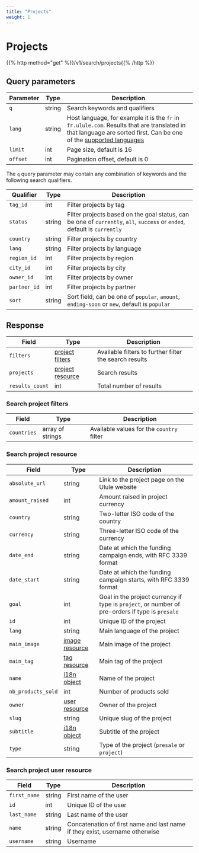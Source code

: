 ```yaml
---
title: "Projects"
weight: 1
---
```


# Projects

{{% http method="get" %}}/v1/search/projects{{% /http %}}

## Query parameters

| Parameter | Type   | Description                                                                                                                                                                     |
| --------- | ------ | ------------------------------------------------------------------------------------------------------------------------------------------------------------------------------- |
| `q`       | string | Search keywords and qualifiers                                                                                                                                                  |
| `lang`    | string | Host language, for example it is the `fr` in `fr.ulule.com`. Results that are translated in that language are sorted first. Can be one of the [supported languages](#languages) |
| `limit`   | int    | Page size, default is 16                                                                                                                                                        |
| `offset`  | int    | Pagination offset, default is 0                                                                                                                                                 |

The `q` query parameter may contain any combination of keywords and the following search qualifiers.

| Qualifier    | Type   | Description                                                                                                               |
| ------------ | ------ | ------------------------------------------------------------------------------------------------------------------------- |
| `tag_id`     | int    | Filter projects by tag                                                                                                    |
| `status`     | string | Filter projects based on the goal status, can be one of `currently`, `all`, `success` or `ended`, default is `currently` |
| `country`    | string | Filter projects by country                                                                                                |
| `lang`       | string | Filter projects by language                                                                                               |
| `region_id`  | int    | Filter projects by region                                                                                                 |
| `city_id`    | int    | Filter projects by city                                                                                                   |
| `owner_id`   | int    | Filter projects by owner                                                                                                  |
| `partner_id` | int    | Filter projects by partner                                                                                                |
| `sort`       | string | Sort field, can be one of `popular`, `amount`, `ending-soon` or `new`, default is `popular`                               |

## Response

| Field           | Type                                         | Description                                            |
| --------------- | -------------------------------------------- | ------------------------------------------------------ |
| `filters`       | [project filters](#search-project-filters)   | Available filters to further filter the search results |
| `projects`      | [project resource](#search-project-resource) | Search results                                         |
| `results_count` | int                                          | Total number of results                                |

### Search project filters

| Field       | Type             | Description                               |
| ----------- | ---------------- | ----------------------------------------- |
| `countries` | array of strings | Available values for the `country` filter |

### Search project resource

| Field              | Type                                   | Description                                                                                     |
| ------------------ | -------------------------------------- | ----------------------------------------------------------------------------------------------- |
| `absolute_url`     | string                                 | Link to the project page on the Ulule website                                                   |
| `amount_raised`    | int                                    | Amount raised in project currency                                                               |
| `country`          | string                                 | Two-letter ISO code of the country                                                              |
| `currency`         | string                                 | Three-letter ISO code of the currency                                                           |
| `date_end`         | string                                 | Date at which the funding campaign ends, with RFC 3339 format                                   |
| `date_start`       | string                                 | Date at which the funding campaign starts, with RFC 3339 format                                 |
| `goal`             | int                                    | Goal in the project currency if type is `project`, or number of pre-orders if type is `presale` |
| `id`               | int                                    | Unique ID of the project                                                                        |
| `lang`             | string                                 | Main language of the project                                                                    |
| `main_image`       | [image resource](#image)               | Main image of the project                                                                       |
| `main_tag`         | [tag resource](#category-and-tag)      | Main tag of the project                                                                         |
| `name`             | [i18n object](#i18n)                   | Name of the project                                                                             |
| `nb_products_sold` | int                                    | Number of products sold                                                                         |
| `owner`            | [user resource](#search-user-resource) | Owner of the project                                                                            |
| `slug`             | string                                 | Unique slug of the project                                                                      |
| `subtitle`         | [i18n object](#i18n)                   | Subtitle of the project                                                                         |
| `type`             | string                                 | Type of the project (`presale` or `project`)                                                    |

### Search project user resource

| Field          | Type   | Description                                                                 |
| -------------- | ------ | --------------------------------------------------------------------------- |
| `first_name`   | string | First name of the user                                                      |
| `id`           | int    | Unique ID of the user                                                       |
| `last_name`    | string | Last name of the user                                                       |
| `name`         | string | Concatenation of first name and last name if they exist, username otherwise |
| `username`     | string | Username                                                                    |
